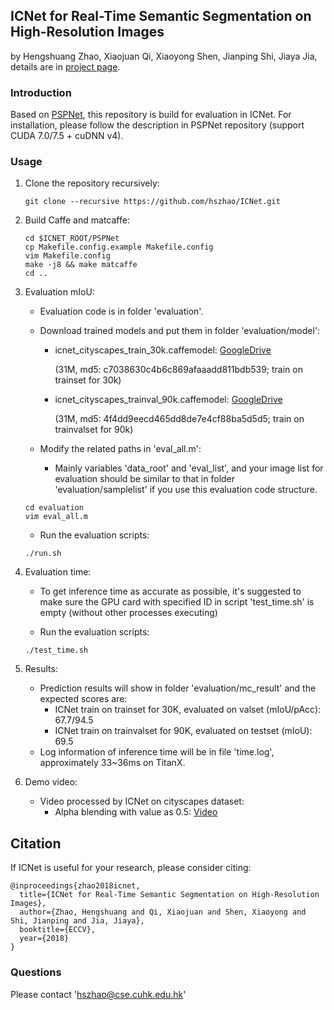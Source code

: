 ## ICNet for Real-Time Semantic Segmentation on High-Resolution Images

by Hengshuang Zhao, Xiaojuan Qi, Xiaoyong Shen, Jianping Shi, Jiaya Jia, details are in [project page](https://hszhao.github.io/projects/icnet).

### Introduction

Based on [PSPNet](https://github.com/hszhao/PSPNet), this repository is build for evaluation in ICNet. For installation, please follow the description in PSPNet repository (support CUDA 7.0/7.5 + cuDNN v4).

### Usage

1. Clone the repository recursively:

   ```shell
   git clone --recursive https://github.com/hszhao/ICNet.git
   ```

2. Build Caffe and matcaffe:

   ```shell
   cd $ICNET_ROOT/PSPNet
   cp Makefile.config.example Makefile.config
   vim Makefile.config
   make -j8 && make matcaffe
   cd ..
   ```

3. Evaluation mIoU:

   - Evaluation code is in folder 'evaluation'.
   - Download trained models and put them in folder 'evaluation/model':
     - icnet_cityscapes_train_30k.caffemodel: [GoogleDrive](https://drive.google.com/file/d/1z_2yifjYICczhZjBqCEhE1m6GYwJuljn/view?usp=sharing) 

       (31M, md5: c7038630c4b6c869afaaadd811bdb539; train on trainset for 30k)

     - icnet_cityscapes_trainval_90k.caffemodel: [GoogleDrive](https://drive.google.com/file/d/19SRLIqLiKCgYnt305A8J0Pre9H-vuZ-u/view?usp=sharing) 

       (31M, md5: 4f4dd9eecd465dd8de7e4cf88ba5d5d5; train on trainvalset for 90k)
   - Modify the related paths in 'eval_all.m':
     
     - Mainly variables 'data_root' and 'eval_list', and your image list for evaluation should be similar to that in folder 'evaluation/samplelist' if you use this evaluation code structure. 

   ```shell
   cd evaluation
   vim eval_all.m
   ```

   - Run the evaluation scripts:

   ```
   ./run.sh
   ```

4. Evaluation time:

   - To get inference time as accurate as possible, it's suggested to make sure the GPU card with specified ID in script 'test_time.sh' is empty (without other processes executing)

   - Run the evaluation scripts:

   ```
   ./test_time.sh
   ```

5. Results: 

   - Prediction results will show in folder 'evaluation/mc_result' and the expected scores are:
     - ICNet train on trainset for 30K, evaluated on valset (mIoU/pAcc): 67.7/94.5
     - ICNet train on trainvalset for 90K, evaluated on testset (mIoU): 69.5
   - Log information of inference time will be in file 'time.log', approximately 33~36ms on TitanX.

6. Demo video:

   - Video processed by ICNet on cityscapes dataset:
     - Alpha blending with value as 0.5: [Video](https://youtu.be/qWl9idsCuLQ)

## Citation

If ICNet is useful for your research, please consider citing:

    @inproceedings{zhao2018icnet,
      title={ICNet for Real-Time Semantic Segmentation on High-Resolution Images},
      author={Zhao, Hengshuang and Qi, Xiaojuan and Shen, Xiaoyong and Shi, Jianping and Jia, Jiaya},
      booktitle={ECCV},
      year={2018}
    }
### Questions

Please contact 'hszhao@cse.cuhk.edu.hk'
